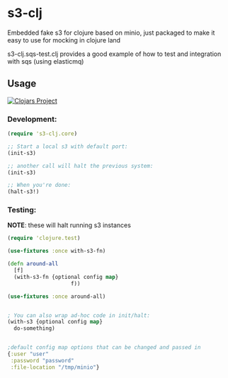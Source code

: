 # s3-clj

Embedded fake s3 for clojure based on minio, just packaged to make it easy to use for mocking in clojure land

s3-clj.sqs-test.clj provides a good example of how to test and integration with sqs (using elasticmq)

## Usage

[![Clojars Project](https://img.shields.io/clojars/v/org.clojars.bigsy/s3-clj.svg)](https://clojars.org/org.clojars.bigsy/s3-clj)
### Development:

```clojure
(require 's3-clj.core)

;; Start a local s3 with default port:
(init-s3)

;; another call will halt the previous system:
(init-s3)

;; When you're done:
(halt-s3!)
```

### Testing:

**NOTE**: these will halt running s3 instances

```clojure
(require 'clojure.test)

(use-fixtures :once with-s3-fn)

(defn around-all
  [f]
  (with-s3-fn {optional config map}
                    f))

(use-fixtures :once around-all)


; You can also wrap ad-hoc code in init/halt:
(with-s3 {optional config map}
  do-something) 


;default config map options that can be changed and passed in
{:user "user"
 :password "password"
 :file-location "/tmp/minio"}
  ```
